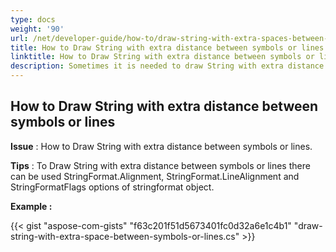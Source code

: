 ```yaml
---
type: docs
weight: '90'
url: /net/developer-guide/how-to/draw-string-with-extra-spaces-between-symbols-or-lines
title: How to Draw String with extra distance between symbols or lines
linktitle: How to Draw String with extra distance between symbols or lines
description: Sometimes it is needed to draw String with extra distance between symbols or lines.
---
```


**How to Draw String with extra distance between symbols or lines**
-----------------------------------------

**Issue** : How to Draw String with extra distance between symbols or lines.

**Tips** : To Draw String with extra distance between symbols or lines there can be used StringFormat.Alignment, StringFormat.LineAlignment and StringFormatFlags options of stringformat object.

**Example :**

{{< gist "aspose-com-gists" "f63c201f51d5673401fc0d32a6e1c4b1" "draw-string-with-extra-space-between-symbols-or-lines.cs" >}}
